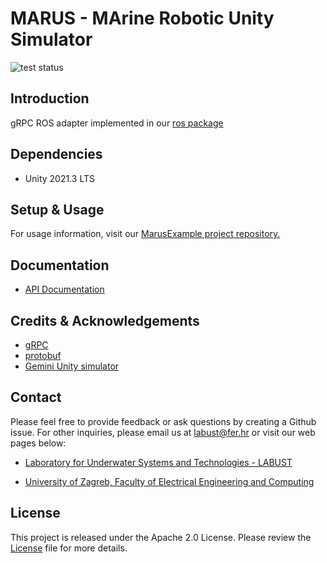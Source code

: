 # MARUS - MArine Robotic Unity Simulator

![test status](https://github.com/labust/LabustSim/actions/workflows/run_tests.yml/badge.svg?branch=dev)


## Introduction

gRPC ROS adapter implemented in our [ros package](https://github.com/labust/grpc_ros_adapter)

## Dependencies

* Unity 2021.3 LTS


## Setup & Usage

For usage information, visit our [MarusExample project repository.](https://github.com/labust/MarusExample)

## Documentation
* [API Documentation]()

## Credits & Acknowledgements


* [gRPC](https://github.com/grpc/grpc)
* [protobuf](https://github.com/protocolbuffers/protobuf)
* [Gemini Unity simulator](https://github.com/Gemini-team/Gemini)


## Contact
Please feel free to provide feedback or ask questions by creating a Github issue. For other inquiries, please email us at labust@fer.hr or visit our web pages below:
* [Laboratory for Underwater Systems and Technologies - LABUST](https://labust.fer.hr/)

* [University of Zagreb, Faculty of Electrical Engineering and Computing](https://www.fer.unizg.hr/en)

## License
This project is released under the Apache 2.0 License. Please review the [License](https://github.com/labust/LabustSim/blob/dev/LICENSE) file for more details.